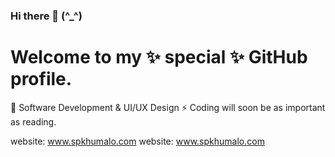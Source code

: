 ### Hi there 👋 (^_^)

<h1>Welcome to my ✨ special ✨ GitHub profile.</h1>

🌱 Software Development & UI/UX Design
⚡ Coding will soon be as important as reading.

<label>website: <a href="https://spkhumalo.co.za/">www.spkhumalo.com</a></label>
<label><i class="bi bi-whatsapp"></i>website: <a href="https://spkhumalo.co.za/">www.spkhumalo.com</a></label>

<!--
**Black-Ape/Black-Ape** is a ✨ _special_ ✨ repository because its `README.md` (this file) appears on your GitHub profile.

Here are some ideas to get you started:

- 🔭 I’m currently working on ...
- 🌱 I’m currently learning ...
- 👯 I’m looking to collaborate on ...
- 🤔 I’m looking for help with ...
- 💬 Ask me about ...
- 📫 How to reach me: ...
- 😄 Pronouns: ...
- ⚡ Fun fact: ...
-->



